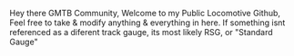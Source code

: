 Hey there GMTB Community, Welcome to my Public Locomotive Github, Feel free to take & modify anything & everything in here.
If something isnt referenced as a diferent track gauge, its most likely RSG, or "Standard Gauge"
